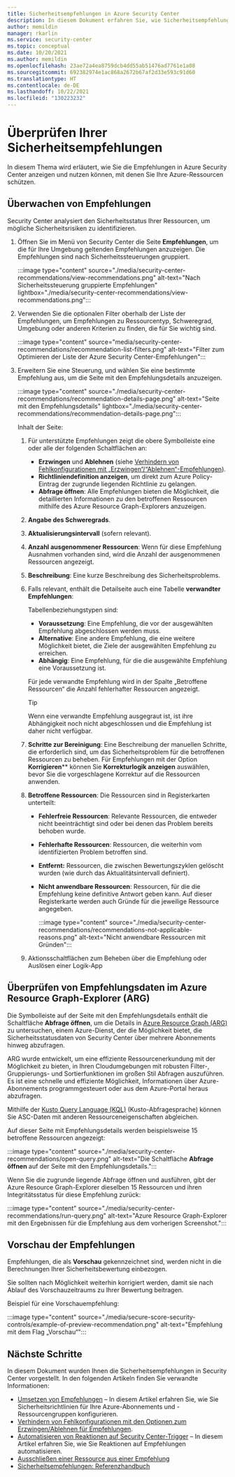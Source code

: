 ```yaml
---
title: Sicherheitsempfehlungen in Azure Security Center
description: In diesem Dokument erfahren Sie, wie Sicherheitsempfehlungen in Azure Security Center Ihnen helfen, Ihre Azure-Ressourcen zu schützen und Ihre Sicherheitsrichtlinien einzuhalten.
author: memildin
manager: rkarlin
ms.service: security-center
ms.topic: conceptual
ms.date: 10/20/2021
ms.author: memildin
ms.openlocfilehash: 23ae72a4ea8759dcb4dd55ab51476ad7761e1a08
ms.sourcegitcommit: 692382974e1ac868a2672b67af2d33e593c91d60
ms.translationtype: HT
ms.contentlocale: de-DE
ms.lasthandoff: 10/22/2021
ms.locfileid: "130223232"
---
```

# <a name="review-your-security-recommendations"></a>Überprüfen Ihrer Sicherheitsempfehlungen

In diesem Thema wird erläutert, wie Sie die Empfehlungen in Azure Security Center anzeigen und nutzen können, mit denen Sie Ihre Azure-Ressourcen schützen.

## <a name="monitor-recommendations"></a>Überwachen von Empfehlungen<a name="monitor-recommendations"></a>

Security Center analysiert den Sicherheitsstatus Ihrer Ressourcen, um mögliche Sicherheitsrisiken zu identifizieren. 

1. Öffnen Sie im Menü von Security Center die Seite **Empfehlungen**, um die für Ihre Umgebung geltenden Empfehlungen anzuzeigen. Die Empfehlungen sind nach Sicherheitssteuerungen gruppiert.

    :::image type="content" source="./media/security-center-recommendations/view-recommendations.png" alt-text="Nach Sicherheitssteuerung gruppierte Empfehlungen" lightbox="./media/security-center-recommendations/view-recommendations.png":::

1. Verwenden Sie die optionalen Filter oberhalb der Liste der Empfehlungen, um Empfehlungen zu Ressourcentyp, Schweregrad, Umgebung oder anderen Kriterien zu finden, die für Sie wichtig sind.

    :::image type="content" source="media/security-center-recommendations/recommendation-list-filters.png" alt-text="Filter zum Optimieren der Liste der Azure Security Center-Empfehlungen":::

1. Erweitern Sie eine Steuerung, und wählen Sie eine bestimmte Empfehlung aus, um die Seite mit den Empfehlungsdetails anzuzeigen.

    :::image type="content" source="./media/security-center-recommendations/recommendation-details-page.png" alt-text="Seite mit den Empfehlungsdetails" lightbox="./media/security-center-recommendations/recommendation-details-page.png":::

    Inhalt der Seite:

    1. Für unterstützte Empfehlungen zeigt die obere Symbolleiste eine oder alle der folgenden Schaltflächen an:
        - **Erzwingen** und **Ablehnen** (siehe [Verhindern von Fehlkonfigurationen mit „Erzwingen“/“Ablehnen“-Empfehlungen](prevent-misconfigurations.md)).
        - **Richtliniendefinition anzeigen**, um direkt zum Azure Policy-Eintrag der zugrunde liegenden Richtlinie zu gelangen.
        - **Abfrage öffnen**: Alle Empfehlungen bieten die Möglichkeit, die detaillierten Informationen zu den betroffenen Ressourcen mithilfe des Azure Resource Graph-Explorers anzuzeigen.
    1. **Angabe des Schweregrads**.
    1. **Aktualisierungsintervall** (sofern relevant).
    1. **Anzahl ausgenommener Ressourcen**: Wenn für diese Empfehlung Ausnahmen vorhanden sind, wird die Anzahl der ausgenommenen Ressourcen angezeigt.
    1. **Beschreibung**: Eine kurze Beschreibung des Sicherheitsproblems.
    1. Falls relevant, enthält die Detailseite auch eine Tabelle **verwandter Empfehlungen**:

        Tabellenbeziehungstypen sind:

        - **Voraussetzung**: Eine Empfehlung, die vor der ausgewählten Empfehlung abgeschlossen werden muss.
        - **Alternative**: Eine andere Empfehlung, die eine weitere Möglichkeit bietet, die Ziele der ausgewählten Empfehlung zu erreichen.
        - **Abhängig**: Eine Empfehlung, für die die ausgewählte Empfehlung eine Voraussetzung ist.

        Für jede verwandte Empfehlung wird in der Spalte „Betroffene Ressourcen“ die Anzahl fehlerhafter Ressourcen angezeigt.

        > [!TIP]
        > Wenn eine verwandte Empfehlung ausgegraut ist, ist ihre Abhängigkeit noch nicht abgeschlossen und die Empfehlung ist daher nicht verfügbar.

    1. **Schritte zur Bereinigung**: Eine Beschreibung der manuellen Schritte, die erforderlich sind, um das Sicherheitsproblem für die betroffenen Ressourcen zu beheben. Für Empfehlungen mit der Option **Korrigieren**** können Sie **Korrekturlogik anzeigen** auswählen, bevor Sie die vorgeschlagene Korrektur auf die Ressourcen anwenden.

    1. **Betroffene Ressourcen**: Die Ressourcen sind in Registerkarten unterteilt:
        - **Fehlerfreie Ressourcen**: Relevante Ressourcen, die entweder nicht beeinträchtigt sind oder bei denen das Problem bereits behoben wurde.
        - **Fehlerhafte Ressourcen**: Ressourcen, die weiterhin vom identifizierten Problem betroffen sind.
        - **Entfernt:** Ressourcen, die zwischen Bewertungszyklen gelöscht wurden (wie durch das Aktualitätsintervall definiert).
        - **Nicht anwendbare Ressourcen**: Ressourcen, für die die Empfehlung keine definitive Antwort geben kann. Auf dieser Registerkarte werden auch Gründe für die jeweilige Ressource angegeben. 

            :::image type="content" source="./media/security-center-recommendations/recommendations-not-applicable-reasons.png" alt-text="Nicht anwendbare Ressourcen mit Gründen":::

    1. Aktionsschaltflächen zum Beheben über die Empfehlung oder Auslösen einer Logik-App


## <a name="review-recommendation-data-in-azure-resource-graph-explorer-arg"></a>Überprüfen von Empfehlungsdaten im Azure Resource Graph-Explorer (ARG)

Die Symbolleiste auf der Seite mit den Empfehlungsdetails enthält die Schaltfläche **Abfrage öffnen**, um die Details in [Azure Resource Graph (ARG)](../governance/resource-graph/index.yml) zu untersuchen, einem Azure-Dienst, der die Möglichkeit bietet, die Sicherheitsstatusdaten von Security Center über mehrere Abonnements hinweg abzufragen.

ARG wurde entwickelt, um eine effiziente Ressourcenerkundung mit der Möglichkeit zu bieten, in Ihren Cloudumgebungen mit robusten Filter-, Gruppierungs- und Sortierfunktionen im großen Stil Abfragen auszuführen. Es ist eine schnelle und effiziente Möglichkeit, Informationen über Azure-Abonnements programmgesteuert oder aus dem Azure-Portal heraus abzufragen.

Mithilfe der [Kusto Query Language (KQL)](/azure/data-explorer/kusto/query/) (Kusto-Abfragesprache) können Sie ASC-Daten mit anderen Ressourceneigenschaften abgleichen.

Auf dieser Seite mit Empfehlungsdetails werden beispielsweise 15 betroffene Ressourcen angezeigt:

:::image type="content" source="./media/security-center-recommendations/open-query.png" alt-text="Die Schaltfläche **Abfrage öffnen** auf der Seite mit den Empfehlungsdetails.":::

Wenn Sie die zugrunde liegende Abfrage öffnen und ausführen, gibt der Azure Resource Graph-Explorer dieselben 15 Ressourcen und ihren Integritätsstatus für diese Empfehlung zurück: 

:::image type="content" source="./media/security-center-recommendations/run-query.png" alt-text="Azure Resource Graph-Explorer mit den Ergebnissen für die Empfehlung aus dem vorherigen Screenshot.":::


## <a name="preview-recommendations"></a>Vorschau der Empfehlungen

Empfehlungen, die als **Vorschau** gekennzeichnet sind, werden nicht in die Berechnungen Ihrer Sicherheitsbewertung einbezogen.

Sie sollten nach Möglichkeit weiterhin korrigiert werden, damit sie nach Ablauf des Vorschauzeitraums zu Ihrer Bewertung beitragen.

Beispiel für eine Vorschauempfehlung:

:::image type="content" source="./media/secure-score-security-controls/example-of-preview-recommendation.png" alt-text="Empfehlung mit dem Flag „Vorschau“":::
 
## <a name="next-steps"></a>Nächste Schritte

In diesem Dokument wurden Ihnen die Sicherheitsempfehlungen in Security Center vorgestellt. In den folgenden Artikeln finden Sie verwandte Informationen:

- [Umsetzen von Empfehlungen](security-center-remediate-recommendations.md) – In diesem Artikel erfahren Sie, wie Sie Sicherheitsrichtlinien für Ihre Azure-Abonnements und -Ressourcengruppen konfigurieren.
- [Verhindern von Fehlkonfigurationen mit den Optionen zum Erzwingen/Ablehnen für Empfehlungen](prevent-misconfigurations.md).
- [Automatisieren von Reaktionen auf Security Center-Trigger](workflow-automation.md) – In diesem Artikel erfahren Sie, wie Sie Reaktionen auf Empfehlungen automatisieren.
- [Ausschließen einer Ressource aus einer Empfehlung](exempt-resource.md)
- [Sicherheitsempfehlungen: Referenzhandbuch](recommendations-reference.md)